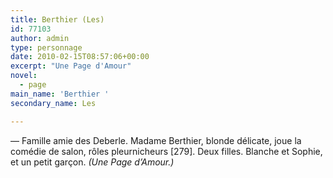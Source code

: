 ```yaml
---
title: Berthier (Les)
id: 77103
author: admin
type: personnage
date: 2010-02-15T08:57:06+00:00
excerpt: "Une Page d'Amour"
novel:
  - page
main_name: 'Berthier '
secondary_name: Les

---
```

— Famille amie des Deberle. Madame Berthier, blonde délicate, joue la comédie de salon, rôles pleurnicheurs [279]. Deux filles. Blanche et Sophie, et un petit garçon. _(Une Page d&rsquo;Amour.)_